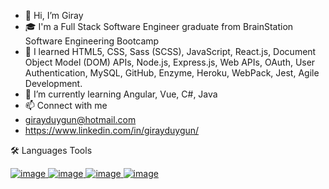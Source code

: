 - 👋 Hi, I’m Giray
- 🎓 I'm a Full Stack Software Engineer graduate from BrainStation Software Engineering Bootcamp
- 👀 I learned HTML5, CSS, Sass (SCSS), JavaScript, React.js, Document Object Model (DOM) APIs, Node.js, Express.js, Web APIs, OAuth, User Authentication, MySQL, GitHub, Enzyme, Heroku, WebPack, Jest, Agile Development.
- 🌱 I’m currently learning Angular, Vue, C#, Java
- 📫 Connect with me
- girayduygun@hotmail.com
- https://www.linkedin.com/in/girayduygun/


🛠️ Languages Tools

[![image](https://github.com/girayduygun/girayduygun/assets/145222042/0dc60905-8ca3-429b-bbb9-1f616fe18510)
](https://www.w3.org/html/)
[![image](https://github.com/girayduygun/girayduygun/assets/145222042/bea2dedd-8b42-4639-8389-6b69a0e42cf6)
](https://www.w3schools.com/css/)
[![image](https://github.com/girayduygun/girayduygun/assets/145222042/15453c9d-81ff-48ab-917a-95edd9ba15c5)
](https://developer.mozilla.org/en-US/docs/Web/JavaScript)
[![image](https://github.com/girayduygun/girayduygun/assets/145222042/0403d990-7e2c-43b9-9acf-24ab7f906b37)
](https://reactjs.org/)



<!---
girayduygun/girayduygun is a ✨ special ✨ repository because its `README.md` (this file) appears on your GitHub profile.
You can click the Preview link to take a look at your changes.
--->
